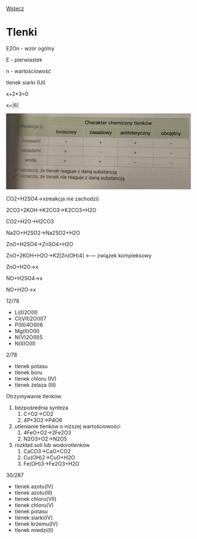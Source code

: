 [Wstecz](../chemia.md)

# Tlenki

E2On - wzór ogólny

E - pierwiastek

n - wartościowość

tlenek siarki (Ui)

x+2\*3=0

x=|6|

![cct](cct.png)

CO2+H2SO4→x(reakcja nie zachodzi)

2CO2+2KOH→K2CO3→K2CO3+H2O

CO2+H2O→H2CO3

Na2O+H2SO2→Na2SO2+H2O

ZnO+H2SO4→ZnSO4+H2O

ZnO+2KOH+H2O→K2[Zn(OH)4] ←— związek kompleksowy

ZnO+H2O→x

NO+H2SO4→x

NO+H2O→x

12/78

-   Li(I)2O(II)
-   Cl(VII)2O(II)7
-   P(III)4O(II)6
-   Mg(II)O(II)
-   N(V)2O(II)5
-   N(II)O(II)

2/78

-   tlenek potasu
-   tlenek boru
-   tlenek chloru (IV)
-   tlenek żelaza (III)

Otrzymywanie tlenków

1. bezpośrednia synteza
    1. C+O2→CO2
    2. 4P+3O2→P4O6
2. utlenianie tlenków o niższej wartościowości
    1. 4FeO+O2→2Fe2O3
    2. N2O3+O2→N2O5
3. rozkład soli lub wodorotlenków
    1. CaCO3→CaO+CO2
    2. Cu(OH)2→CuO+H2O
    3. Fe(OH)3→Fe2O3+H2O

30/287

-   tlenek azotu(IV)
-   tlenek azotu(III)
-   tlenek chloru(VII)
-   tlenek chloru(V)
-   tlenek potasu
-   tlenek siarki(IV)
-   tlenek krzemu(IV)
-   tlenek miedzi(II)
